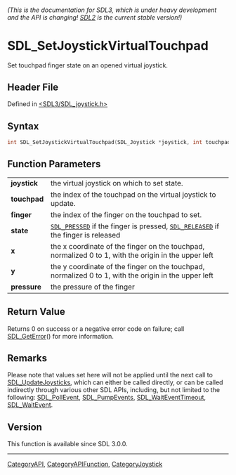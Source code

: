 ###### (This is the documentation for SDL3, which is under heavy development and the API is changing! [SDL2](https://wiki.libsdl.org/SDL2/) is the current stable version!)
# SDL_SetJoystickVirtualTouchpad

Set touchpad finger state on an opened virtual joystick.

## Header File

Defined in [<SDL3/SDL_joystick.h>](https://github.com/libsdl-org/SDL/blob/main/include/SDL3/SDL_joystick.h)

## Syntax

```c
int SDL_SetJoystickVirtualTouchpad(SDL_Joystick *joystick, int touchpad, int finger, Uint8 state, float x, float y, float pressure);

```

## Function Parameters

|                  |                                                                                                                 |
| ---------------- | --------------------------------------------------------------------------------------------------------------- |
| **joystick**     | the virtual joystick on which to set state.                                                                     |
| **touchpad**     | the index of the touchpad on the virtual joystick to update.                                                    |
| **finger**       | the index of the finger on the touchpad to set.                                                                 |
| **state**        | [`SDL_PRESSED`](SDL_PRESSED) if the finger is pressed, [`SDL_RELEASED`](SDL_RELEASED) if the finger is released |
| **x**            | the x coordinate of the finger on the touchpad, normalized 0 to 1, with the origin in the upper left            |
| **y**            | the y coordinate of the finger on the touchpad, normalized 0 to 1, with the origin in the upper left            |
| **pressure**     | the pressure of the finger                                                                                      |

## Return Value

Returns 0 on success or a negative error code on failure; call
[SDL_GetError](SDL_GetError)() for more information.

## Remarks

Please note that values set here will not be applied until the next call to
[SDL_UpdateJoysticks](SDL_UpdateJoysticks), which can either be called
directly, or can be called indirectly through various other SDL APIs,
including, but not limited to the following:
[SDL_PollEvent](SDL_PollEvent), [SDL_PumpEvents](SDL_PumpEvents),
[SDL_WaitEventTimeout](SDL_WaitEventTimeout),
[SDL_WaitEvent](SDL_WaitEvent).

## Version

This function is available since SDL 3.0.0.

----
[CategoryAPI](CategoryAPI), [CategoryAPIFunction](CategoryAPIFunction), [CategoryJoystick](CategoryJoystick)

